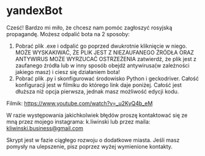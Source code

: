 # yandexBot

Cześć! Bardzo mi miło, że chcesz nam pomóc zagłoszyć rosyjską propagandę. Możesz odpalić bota na 2 sposoby:
  
  1) Pobrać plik .exe i odpalić go poprzed dwukrotnie kliknięcie w niego. MOŻE WYSKAKIWAĆ, ŻE PLIK JEST Z NIEZAUFANEGO ŹRÓDŁA ORAZ ANTYWIRUS MOŻE WYRZUCAĆ OSTRZEŻENIA 
zatwierdź, że plik jest z zaufanego źródła lub w inny sposób obejdź antywirusa(w zależności jakiego masz) i ciesz się działaniem bota!
  2) Pobrać plik .py i skonfigurować środowisko Python i geckodriver. Całość konfiguracji jest w filmiku do którego link daje poniżej. Całość jest dłuższa niż opcja
pierwsza, jednak masz możliwość edycji kodu.


Filmik: https://www.youtube.com/watch?v=_u2KyQ4b_eM

W razie występowania jakichkolwiek błędów proszę kontaktować się ze mną przez mojego instagrama: k.liwinski lub przez maila: kliwinski.business@gmail.com

Skrypt jest w fazie ciągłego rozwoju o dodatkowe miasta. Jeśli masz pomysły na ulepszenie, pisz poprzez wyżej wymienione kontakty. 
